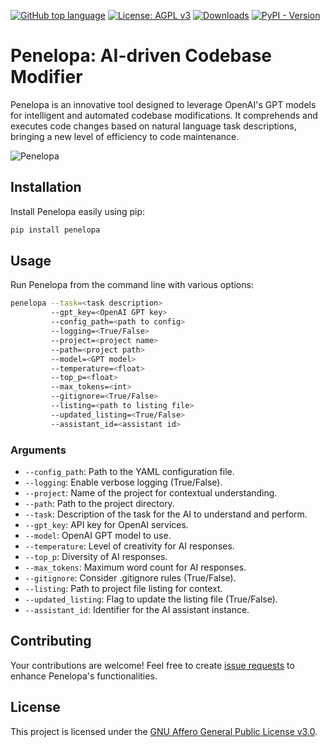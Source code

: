 [![GitHub top language](https://img.shields.io/github/languages/top/chigwell/penelopa)](https://github.com/chigwell/penelopa)
[![License: AGPL v3](https://img.shields.io/badge/License-AGPL%20v3-blue.svg)](https://www.gnu.org/licenses/agpl-3.0)
[![Downloads](https://static.pepy.tech/badge/penelopa)](https://pepy.tech/project/penelopa)
[![PyPI - Version](https://img.shields.io/pypi/v/penelopa?color=blue)](https://pypi.org/project/penelopa/)

# Penelopa: AI-driven Codebase Modifier

Penelopa is an innovative tool designed to leverage OpenAI's GPT models for intelligent and automated codebase modifications. It comprehends and executes code changes based on natural language task descriptions, bringing a new level of efficiency to code maintenance.

![Penelopa](penelopa.gif)

## Installation

Install Penelopa easily using pip:

```bash
pip install penelopa
```

## Usage

Run Penelopa from the command line with various options:

```bash
penelopa --task=<task description> 
         --gpt_key=<OpenAI GPT key>
         --config_path=<path to config> 
         --logging=<True/False> 
         --project=<project name> 
         --path=<project path> 
         --model=<GPT model> 
         --temperature=<float> 
         --top_p=<float> 
         --max_tokens=<int> 
         --gitignore=<True/False> 
         --listing=<path to listing file> 
         --updated_listing=<True/False> 
         --assistant_id=<assistant id>
```

### Arguments

- `--config_path`: Path to the YAML configuration file.
- `--logging`: Enable verbose logging (True/False).
- `--project`: Name of the project for contextual understanding.
- `--path`: Path to the project directory.
- `--task`: Description of the task for the AI to understand and perform.
- `--gpt_key`: API key for OpenAI services.
- `--model`: OpenAI GPT model to use.
- `--temperature`: Level of creativity for AI responses.
- `--top_p`: Diversity of AI responses.
- `--max_tokens`: Maximum word count for AI responses.
- `--gitignore`: Consider .gitignore rules (True/False).
- `--listing`: Path to project file listing for context.
- `--updated_listing`: Flag to update the listing file (True/False).
- `--assistant_id`: Identifier for the AI assistant instance.

## Contributing

Your contributions are welcome! Feel free to create [issue requests](https://github.com/chigwell/penelopa/issues) to enhance Penelopa's functionalities.

## License

This project is licensed under the [GNU Affero General Public License v3.0](https://www.gnu.org/licenses/agpl-3.0).
